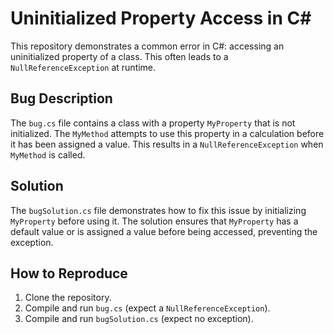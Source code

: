 # Uninitialized Property Access in C#

This repository demonstrates a common error in C#: accessing an uninitialized property of a class.  This often leads to a `NullReferenceException` at runtime.

## Bug Description
The `bug.cs` file contains a class with a property `MyProperty` that is not initialized. The `MyMethod` attempts to use this property in a calculation before it has been assigned a value. This results in a `NullReferenceException` when `MyMethod` is called.

## Solution
The `bugSolution.cs` file demonstrates how to fix this issue by initializing `MyProperty` before using it.  The solution ensures that `MyProperty` has a default value or is assigned a value before being accessed, preventing the exception.

## How to Reproduce
1. Clone the repository.
2. Compile and run `bug.cs` (expect a `NullReferenceException`).
3. Compile and run `bugSolution.cs` (expect no exception).